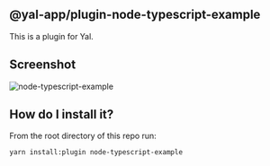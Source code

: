 ## @yal-app/plugin-node-typescript-example

This is a plugin for Yal.

## Screenshot

![node-typescript-example](./resources/node-typescript-example.png 'node-typescript-example')

## How do I install it?

From the root directory of this repo run:

```
yarn install:plugin node-typescript-example
```
